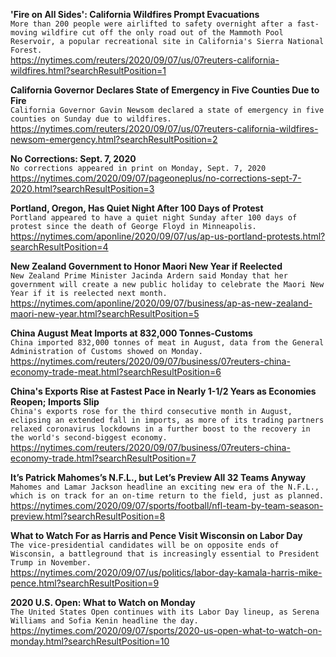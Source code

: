 **'Fire on All Sides': California Wildfires Prompt Evacuations**\
`More than 200 people were airlifted to safety overnight after a fast-moving wildfire cut off the only road out of the Mammoth Pool Reservoir, a popular recreational site in California's Sierra National Forest. `\
https://nytimes.com/reuters/2020/09/07/us/07reuters-california-wildfires.html?searchResultPosition=1

**California Governor Declares State of Emergency in Five Counties Due to Fire**\
`California Governor Gavin Newsom declared a state of emergency in five counties on Sunday due to wildfires.`\
https://nytimes.com/reuters/2020/09/07/us/07reuters-california-wildfires-newsom-emergency.html?searchResultPosition=2

**No Corrections: Sept. 7, 2020**\
`No corrections appeared in print on Monday, Sept. 7, 2020`\
https://nytimes.com/2020/09/07/pageoneplus/no-corrections-sept-7-2020.html?searchResultPosition=3

**Portland, Oregon, Has Quiet Night After 100 Days of Protest**\
`Portland appeared to have a quiet night Sunday after 100 days of protest since the death of George Floyd in Minneapolis.`\
https://nytimes.com/aponline/2020/09/07/us/ap-us-portland-protests.html?searchResultPosition=4

**New Zealand Government to Honor Maori New Year if Reelected**\
`New Zealand Prime Minister Jacinda Ardern said Monday that her government will create a new public holiday to celebrate the Maori New Year if it is reelected next month.`\
https://nytimes.com/aponline/2020/09/07/business/ap-as-new-zealand-maori-new-year.html?searchResultPosition=5

**China August Meat Imports at 832,000 Tonnes-Customs**\
`China imported 832,000 tonnes of meat in August, data from the General Administration of Customs showed on Monday.`\
https://nytimes.com/reuters/2020/09/07/business/07reuters-china-economy-trade-meat.html?searchResultPosition=6

**China's Exports Rise at Fastest Pace in Nearly 1-1/2 Years as Economies Reopen; Imports Slip**\
`China's exports rose for the third consecutive month in August, eclipsing an extended fall in imports, as more of its trading partners relaxed coronavirus lockdowns in a further boost to the recovery in the world's second-biggest economy.`\
https://nytimes.com/reuters/2020/09/07/business/07reuters-china-economy-trade.html?searchResultPosition=7

**It’s Patrick Mahomes’s N.F.L., but Let’s Preview All 32 Teams Anyway**\
`Mahomes and Lamar Jackson headline an exciting new era of the N.F.L., which is on track for an on-time return to the field, just as planned.`\
https://nytimes.com/2020/09/07/sports/football/nfl-team-by-team-season-preview.html?searchResultPosition=8

**What to Watch For as Harris and Pence Visit Wisconsin on Labor Day**\
`The vice-presidential candidates will be on opposite ends of Wisconsin, a battleground that is increasingly essential to President Trump in November.`\
https://nytimes.com/2020/09/07/us/politics/labor-day-kamala-harris-mike-pence.html?searchResultPosition=9

**2020 U.S. Open: What to Watch on Monday**\
`The United States Open continues with its Labor Day lineup, as Serena Williams and Sofia Kenin headline the day.`\
https://nytimes.com/2020/09/07/sports/2020-us-open-what-to-watch-on-monday.html?searchResultPosition=10

